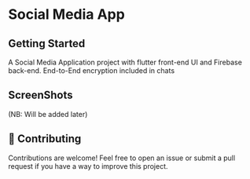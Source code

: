 


# Social Media App

## Getting Started

A Social Media Application project with flutter front-end UI and Firebase back-end.
End-to-End encryption included in chats


## ScreenShots

(NB: Will be added later)




## 🤗 Contributing

Contributions are welcome! Feel free to open an issue or submit a pull request if you have a way to improve this project.






